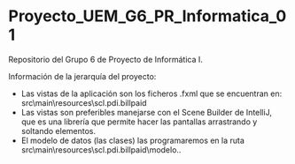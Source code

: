 # Proyecto_UEM_G6_PR_Informatica_01

Repositorio del Grupo 6 de Proyecto de Informática I.

Información de la jerarquía del proyecto:

- Las vistas de la aplicación son los ficheros .fxml que se encuentran en: src\main\resources\scl.pdi.billpaid
- Las vistas son preferibles manejarse con el Scene Builder de IntelliJ, que es una librería que permite hacer las
  pantallas arrastrando y soltando elementos.
- El modelo de datos (las clases) las programaremos en la ruta src\main\resources\scl.pdi.billpaid\modelo..
